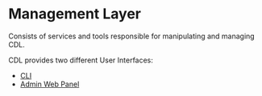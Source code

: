 # Management Layer
Consists of services and tools responsible for manipulating and managing CDL.

CDL provides two different User Interfaces:

* [CLI]
* [Admin Web Panel]

[CLI]: ./cli.md

[Admin Web Panel]: ./web_admin.md
